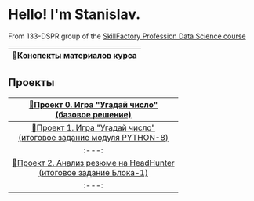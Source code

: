 # Hello! I'm Stanislav.

From 133-DSPR group of the [SkillFactory Profession Data Science course](https://lms.skillfactory.ru/courses/course-v1:SkillFactory+DSPR-2.0+14JULY2021/course/)


| [📁Конспекты материалов курса](/synopsis)|
|:---:|

## Проекты
|[📁Проект 0. Игра "Угадай число"<br>(базовое решение)](/project_0)|
|:---:|
|[📁Проект 1. Игра "Угадай число"<br>(итоговое задание модуля PYTHON-8)](/project_1)|
|:---:|
|[📁Проект 2. Анализ резюме на HeadHunter<br>(итоговое задание Блока-1)](/project_2_hh)|
|:---:|








